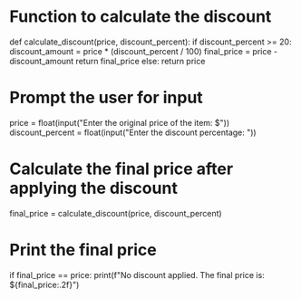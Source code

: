 # Function to calculate the discount
def calculate_discount(price, discount_percent):
    if discount_percent >= 20:
        discount_amount = price * (discount_percent / 100)
        final_price = price - discount_amount
        return final_price
    else:
        return price

# Prompt the user for input
price = float(input("Enter the original price of the item: $"))
discount_percent = float(input("Enter the discount percentage: "))

# Calculate the final price after applying the discount
final_price = calculate_discount(price, discount_percent)

# Print the final price
if final_price == price:
    print(f"No discount applied. The final price is: ${final_price:.2f}")
